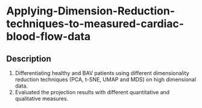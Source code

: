 # Applying-Dimension-Reduction-techniques-to-measured-cardiac-blood-flow-data

## Description
1. Differentiating healthy and BAV patients using different dimensionality reduction techniques (PCA, t-SNE, UMAP and MDS) on high dimensional data. 
2. Evaluated the projection results with different quantitative and qualitative measures.
